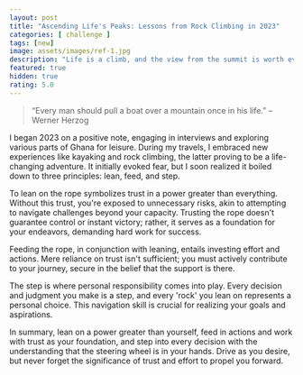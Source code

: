 ```yaml
---
layout: post
title: "Ascending Life's Peaks: Lessons from Rock Climbing in 2023"
categories: [ challenge ]
tags: [new]
image: assets/images/ref-1.jpg
description: "Life is a climb, and the view from the summit is worth every lean, every feed, and every step taken with trust and determination."
featured: true
hidden: true
rating: 5.0
---
```


> “Every man should pull a boat over a mountain once in his life.”
> – Werner Herzog


I began 2023 on a positive note, engaging in interviews and exploring various parts of Ghana for leisure. During my travels, I embraced new experiences like kayaking and rock climbing, the latter proving to be a life-changing adventure. It initially evoked fear, but I soon realized it boiled down to three principles: lean, feed, and step.

To lean on the rope symbolizes trust in a power greater than everything. Without this trust, you're exposed to unnecessary risks, akin to attempting to navigate challenges beyond your capacity. Trusting the rope doesn't guarantee control or instant victory; rather, it serves as a foundation for your endeavors, demanding hard work for success.

Feeding the rope, in conjunction with leaning, entails investing effort and actions. Mere reliance on trust isn't sufficient; you must actively contribute to your journey, secure in the belief that the support is there.

The step is where personal responsibility comes into play. Every decision and judgment you make is a step, and every 'rock' you lean on represents a personal choice. This navigation skill is crucial for realizing your goals and aspirations.

In summary, lean on a power greater than yourself, feed in actions and work with trust as your foundation, and step into every decision with the understanding that the steering wheel is in your hands. Drive as you desire, but never forget the significance of trust and effort to propel you forward.

